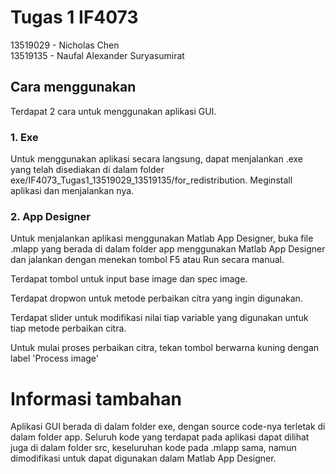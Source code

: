 # Tugas 1 IF4073
13519029 - Nicholas Chen <br />
13519135 - Naufal Alexander Suryasumirat

## Cara menggunakan
Terdapat 2 cara untuk menggunakan aplikasi GUI.

### 1. Exe
Untuk menggunakan aplikasi secara langsung, dapat menjalankan .exe yang telah disediakan di dalam folder exe/IF4073_Tugas1_13519029_13519135/for_redistribution. Meginstall aplikasi dan menjalankan nya.

### 2. App Designer
Untuk menjalankan aplikasi menggunakan Matlab App Designer, buka file .mlapp yang berada di dalam folder app menggunakan Matlab App Designer dan jalankan dengan menekan tombol F5 atau Run secara manual.

Terdapat tombol untuk input base image dan spec image.

Terdapat dropwon untuk metode perbaikan citra yang ingin digunakan.

Terdapat slider untuk modifikasi nilai tiap variable yang digunakan untuk tiap metode perbaikan citra.

Untuk mulai proses perbaikan citra, tekan tombol berwarna kuning dengan label 'Process image'

# Informasi tambahan
Aplikasi GUI berada di dalam folder exe, dengan source code-nya terletak di dalam folder app.
Seluruh kode yang terdapat pada aplikasi dapat dilihat juga di dalam folder src, keseluruhan kode pada .mlapp sama, namun dimodifikasi untuk dapat digunakan dalam Matlab App Designer.
